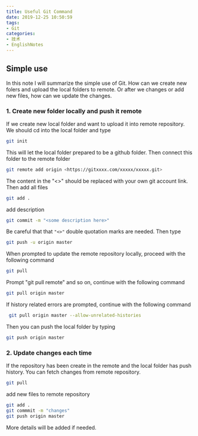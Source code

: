 ```yaml
---
title: Useful Git Command
date: 2019-12-25 10:50:59
tags:
- Git
categories:
- 技术
- EnglishNotes
---
```



## Simple use
In this note I will summarize the simple use of Git. How can we create new folers and upload the local folders to remote. Or after we changes or add new files, how can we update the changes.

### 1. Create new folder locally and push it remote

If we create new local folder  and want to upload it into remote repository. We should cd into the local folder and type 

```bash
git init
```

This will let the local folder prepared to be a github folder. Then connect this folder to the remote folder

```bash
git remote add origin <https://gitxxxx.com/xxxxx/xxxxx.git>
```

The content in the "<>" should be replaced with your own git account link.  Then add all files

```bash
git add .
```

 add description

```bash
git commit -m "<some description here>"
```

Be careful that that `"<>"` double quotation marks are needed. Then  type 

```bash
git push -u origin master
```

When prompted to update the remote repository locally, proceed with the following command

```bash
git pull   
```

Prompt "git pull remote" and so on, continue with the following command

```bash
git pull origin master
```

If history related errors are prompted, continue with the following command

```bash
 git pull origin master --allow-unrelated-histories
```

Then you can push the local folder by typing 

```bash
git push origin master 
```



### 2. Update changes each time 

If the repository has been create in the remote and the local folder has push history. You can fetch changes from remote repository.

```bash
git pull
```

add new files to remote repository

```bash
git add .
git commmit -m "changes"
git push origin master
```
More details will be added if needed.
